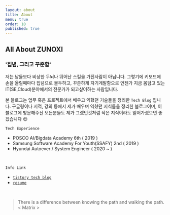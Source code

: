 ```yaml
---
layout: about
title: About
menu: true
order: 10
published: true
---
```


## All About ZUNOXI

### '집념, 그리고 꾸준함' 

저는 남들보다 비상한 두뇌나 뛰어난 스킬을 가진사람이 아닙니다. 그렇기에 키보드에 손을 올릴때마다 집념으로 몰두하고, 꾸준하게 자기계발함으로 언젠가 지금 몸담고 있는 IT(SE,Cloud)분야에서의 전문가가 되고싶어하는 사람입니다. 

본 블로그는 업무 혹은 프로젝트에서 배우고 익혔던 기술들을 정리한 `Tech Blog` 입니다. 구글링이나 서적, 강의 등에서 제가 배우며 익혔던 지식들을 정리한 블로그이며, 이 블로그에 방문해주신 모든분들도 제가 그랬던것처럼 작은 지식이라도 얻어가셨으면 좋겠습니다 😌


`Tech Experience`
- POSCO AI/Bigdata Academy 6th ( 2019 )
- Samsung Software Academy For Youth(SSAFY) 2nd ( 2019 )
- Hyundai Autoever / System Engineer ( 2020 ~ )

<br>
    
`Info Link`
- [`tistory tech blog`](https://zunoxi.tistory.com/)
- [`resume`](http://zunoxi.ddns.net/main.html)

<br>

>There is a difference between knowing the path and walking the path. 
< Matrix >
